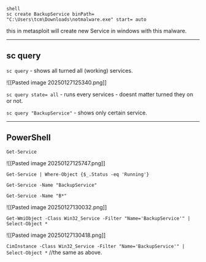```
shell
sc create BackupService binPath= "C:\Users\tcm\Downloads\notmalware.exe" start= auto
```
this in metasploit will create new Service in windows with this malware.

----
## sc query

`sc query` - shows all turned all (working) services.

![[Pasted image 20250127125340.png]]

`sc query state= all` - runs every services - doesnt matter turned they on or not.

`sc query "BackupService"` - shows only certain service.

----

## PowerShell

`Get-Service`

![[Pasted image 20250127125747.png]]

`Get-Service | Where-Object {$_.Status -eq 'Running'}`

`Get-Service -Name "BackupService"`

`Get-Service -Name "B*"`

![[Pasted image 20250127130032.png]]

`Get-WmiObject -Class Win32_Service -Filter "Name='BackupService'" | Select-Object *`

![[Pasted image 20250127130418.png]]

`CimInstance -Class Win32_Service -Filter "Name='BackupService'" | Select-Object *` //the same as above.